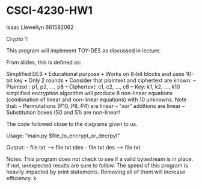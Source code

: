 # CSCI-4230-HW1
Isaac Llewellyn
661582062

Crypto 1:

This program will implement TOY-DES as discussed in lecture.

From slides, this is defined as:

Simplified DES
• Educational purpose
• Works on 8-bit blocks and uses 10-bit key
• Only 2 rounds
• Consider that plaintext and ciphertext are known:
– Plaintext : p1, p2, …, p8
– Ciphertext: c1, c2, …, c8
– Key: k1, k2, …, k10
simplified encryption algorithm will produce 8 non-linear equations (combination of linear and non-linear equations) with 10 unknowns. Note that:
– Permutations (P10, P8, P4) are linear
– “xor” additions are linear
– Substitution boxes (S0 and S1) are non-linear!

The code followed close to the diagrams given to us.

Usage: "main.py $file_to_encrypt_or_decrpyt"

Output:
    - file.txt     -->  file.txt.tdes
    - file.txt.des -->  file.txt

Notes: This program does not check to see if a valid bytestream is in place. If not, unexpected results are sure to follow.
The speed of this program is heavily impacted by print statements. Removing all of them will increase efficiency. k
